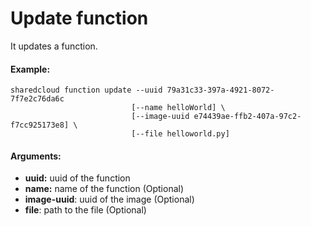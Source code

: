 # Update function

It updates a function.

#### Example:

```
sharedcloud function update --uuid 79a31c33-397a-4921-8072-7f7e2c76da6c
                           [--name helloWorld] \
                           [--image-uuid e74439ae-ffb2-407a-97c2-f7cc925173e8] \
                           [--file helloworld.py]

```

#### Arguments:

* **uuid:** uuid of the function
* **name:** name of the function \(Optional\)
* **image-uuid**: uuid of the image \(Optional\)
* **file**: path to the file \(Optional\)

